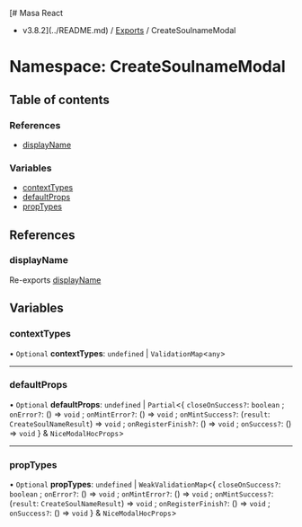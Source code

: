 [# Masa React
 - v3.8.2](../README.md) / [Exports](../modules.md) / CreateSoulnameModal

# Namespace: CreateSoulnameModal

## Table of contents

### References

- [displayName](CreateSoulnameModal.md#displayname)

### Variables

- [contextTypes](CreateSoulnameModal.md#contexttypes)
- [defaultProps](CreateSoulnameModal.md#defaultprops)
- [propTypes](CreateSoulnameModal.md#proptypes)

## References

### displayName

Re-exports [displayName](AuthenticateModal.md#displayname)

## Variables

### contextTypes

• `Optional` **contextTypes**: `undefined` \| `ValidationMap`\<`any`\>

___

### defaultProps

• `Optional` **defaultProps**: `undefined` \| `Partial`\<\{ `closeOnSuccess?`: `boolean` ; `onError?`: () => `void` ; `onMintError?`: () => `void` ; `onMintSuccess?`: (`result`: `CreateSoulNameResult`) => `void` ; `onRegisterFinish?`: () => `void` ; `onSuccess?`: () => `void`  } & `NiceModalHocProps`\>

___

### propTypes

• `Optional` **propTypes**: `undefined` \| `WeakValidationMap`\<\{ `closeOnSuccess?`: `boolean` ; `onError?`: () => `void` ; `onMintError?`: () => `void` ; `onMintSuccess?`: (`result`: `CreateSoulNameResult`) => `void` ; `onRegisterFinish?`: () => `void` ; `onSuccess?`: () => `void`  } & `NiceModalHocProps`\>
